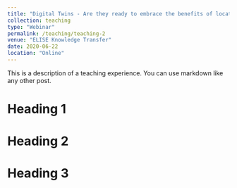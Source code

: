 ```yaml
---
title: "Digital Twins - Are they ready to embrace the benefits of location information?"
collection: teaching
type: "Webinar"
permalink: /teaching/teaching-2
venue: "ELISE Knowledge Transfer"
date: 2020-06-22
location: "Online"
---
```


This is a description of a teaching experience. You can use markdown like any other post.

Heading 1
======

Heading 2
======

Heading 3
======
